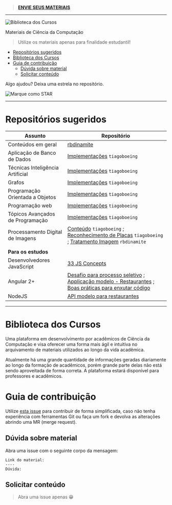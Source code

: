 > **[ENVIE SEUS MATERIAIS](https://github.com/computacaoUnisul/biblioteca-da-computacao-materiais/issues/1)**

---

![Biblioteca dos Cursos](https://snag.gy/842qLm.jpg)

Materiais de Ciência da Computação

> Utilize os materiais apenas para finalidade estudantil!

- [Repositórios sugeridos](#reposit%C3%B3rios-sugeridos)
- [Biblioteca dos Cursos](#biblioteca-dos-cursos)
- [Guia de contribuição](#guia-de-contribui%C3%A7%C3%A3o)
  - [Dúvida sobre material](#d%C3%BAvida-sobre-material)
  - [Solicitar conteúdo](#solicitar-conte%C3%BAdo)

Algo ajudou? Deixa uma estrela no repositório.

![Marque como STAR](https://i.snag.gy/mbwZtH.jpg)

---
# Repositórios sugeridos

| Assunto                          | Repositório                                                                                                                                                                                                                                                                      |
| -------------------------------- | -------------------------------------------------------------------------------------------------------------------------------------------------------------------------------------------------------------------------------------------------------------------------------- |
| Conteúdos em geral               | [rbdinamite](https://github.com/rbdinamite/unisul-ccp2013A)                                                                                                                                                                                                                      |
| Aplicação de Banco de Dados      | [Implementações](https://github.com/tiagoboeing/aplicacao-banco) `tiagoboeing`                                                                                                                                                                                                   |
| Técnicas Inteligência Artificial | [Implementações](https://github.com/tiagoboeing/TecnicasInteligenciaArtificial) `tiagoboeing`                                                                                                                                                                                    |
| Grafos                           | [Implementações](https://github.com/tiagoboeing/grafos) `tiagoboeing`                                                                                                                                                                                                            |
| Programação Orientada a Objetos  | [Implementações](https://github.com/tiagoboeing/poo) `tiagoboeing`                                                                                                                                                                                                               |
| Programação web                  | [Implementações](https://github.com/tiagoboeing/projetoProgWeb) `tiagoboeing`                                                                                                                                                                                                    |
| Tópicos Avançados de Programação | [Implementações](https://github.com/tiagoboeing/TopicosAvancados) `tiagoboeing`                                                                                                                                                                                                  |
| Processamento Digital de Imagens | [Conteúdo](https://github.com/tiagoboeing/processamento-digital-de-imagens) `tiagoboeing` ; [Reconhecimento de Placas](https://github.com/tiagoboeing/ReconhecimentoPlacas-PDI) `tiagoboeing` ; [Tratamento Imagem](https://github.com/rbdinamite/tratamentoimagem) `rbdinamite` |
|                                  |
| **Para os estudos**              |                                                                                                                                                                                                                                                                                  |
| Desenvolvedores JavaScript       | [33 JS Concepts](https://github.com/tiagoboeing/33-js-concepts)                                                                                                                                                                                                                  |
| Angular 2+                       | [Desafio para processo seletivo](https://github.com/tiagoboeing/desafio-frontend-senior) ; [Applicação modelo - Restaurantes](https://github.com/tiagoboeing/meat-app-starter) ; [Boas práticas para enxutar código](https://github.com/tiagoboeing/angular-avancado)            |
| NodeJS                           | [API modelo para restaurantes](https://github.com/tiagoboeing/meat-api)                                                                                                                                                                                                          |

----

# Biblioteca dos Cursos

Uma plataforma em desenvolvimento por acadêmicos de Ciência da Computação e visa oferecer uma forma mais ágil e intuitiva no arquivamento de materiais utilizados ao longo da vida acadêmica.

Atualmente há uma grande quantidade de informações geradas diariamente ao longo da formação de acadêmicos, porém grande parte delas não está sendo aproveitada de forma correta. A plataforma estará disponível para professores e acadêmicos.

# Guia de contribuição

Utilize [esta issue](https://github.com/computacaoUnisul/biblioteca-da-computacao-materiais/issues/1) para contribuir de forma simplificada, caso não tenha experiência com ferramentas Git ou faça um fork e devolva as alterações abrindo uma MR (merge request).

## Dúvida sobre material

Abra uma issue com o seguinte corpo da mensagem:

```
Link do material: 
----
Dúvida:
```

## Solicitar conteúdo

> Abra uma issue apenas 😁
